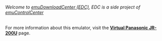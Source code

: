 ###### Welcome to [emuDownloadCenter (EDC)](https://github.com/PhoenixInteractiveNL/emuDownloadCenter/wiki/), EDC is a side project of [emuControlCenter](https://github.com/PhoenixInteractiveNL/emuControlCenter/wiki/)

For more information about this emulator, visit the [**Virtual Panasonic JR-200U**](https://github.com/PhoenixInteractiveNL/emuDownloadCenter/wiki/Emulator-virtpanajr#menu) page.
